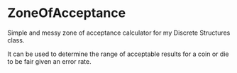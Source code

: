 # ZoneOfAcceptance
Simple and messy zone of acceptance calculator for my Discrete Structures class. 

It can be used to determine the range of acceptable results for a coin or die to be fair given an error rate.
